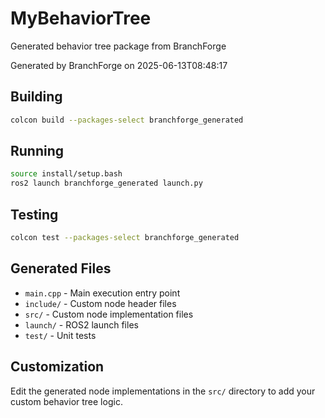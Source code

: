 # MyBehaviorTree

Generated behavior tree package from BranchForge

Generated by BranchForge on 2025-06-13T08:48:17

## Building

```bash
colcon build --packages-select branchforge_generated
```

## Running

```bash
source install/setup.bash
ros2 launch branchforge_generated launch.py
```

## Testing

```bash
colcon test --packages-select branchforge_generated
```

## Generated Files

- `main.cpp` - Main execution entry point
- `include/` - Custom node header files
- `src/` - Custom node implementation files
- `launch/` - ROS2 launch files
- `test/` - Unit tests

## Customization

Edit the generated node implementations in the `src/` directory to add your custom behavior tree logic.
